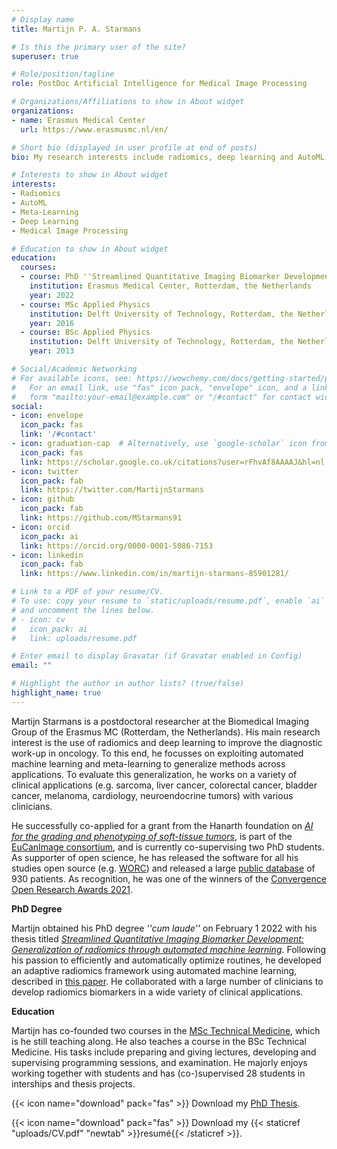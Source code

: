 ```yaml
---
# Display name
title: Martijn P. A. Starmans

# Is this the primary user of the site?
superuser: true

# Role/position/tagline
role: PostDoc Artificial Intelligence for Medical Image Processing

# Organizations/Affiliations to show in About widget
organizations:
- name: Erasmus Medical Center
  url: https://www.erasmusmc.nl/en/

# Short bio (displayed in user profile at end of posts)
bio: My research interests include radiomics, deep learning and AutoML.

# Interests to show in About widget
interests:
- Radiomics
- AutoML
- Meta-Learning
- Deep Learning
- Medical Image Processing

# Education to show in About widget
education:
  courses:
  - course: PhD ''Streamlined Quantitative Imaging Biomarker Development''
    institution: Erasmus Medical Center, Rotterdam, the Netherlands
    year: 2022
  - course: MSc Applied Physics
    institution: Delft University of Technology, Rotterdam, the Netherlands
    year: 2016
  - course: BSc Applied Physics
    institution: Delft University of Technology, Rotterdam, the Netherlands
    year: 2013

# Social/Academic Networking
# For available icons, see: https://wowchemy.com/docs/getting-started/page-builder/#icons
#   For an email link, use "fas" icon pack, "envelope" icon, and a link in the
#   form "mailto:your-email@example.com" or "/#contact" for contact widget.
social:
- icon: envelope
  icon_pack: fas
  link: '/#contact'
- icon: graduation-cap  # Alternatively, use `google-scholar` icon from `ai` icon pack
  icon_pack: fas
  link: https://scholar.google.co.uk/citations?user=rFhvAf8AAAAJ&hl=nl
- icon: twitter
  icon_pack: fab
  link: https://twitter.com/MartijnStarmans
- icon: github
  icon_pack: fab
  link: https://github.com/MStarmans91
- icon: orcid
  icon_pack: ai
  link: https://orcid.org/0000-0001-5086-7153
- icon: linkedin
  icon_pack: fab
  link: https://www.linkedin.com/in/martijn-starmans-85901281/

# Link to a PDF of your resume/CV.
# To use: copy your resume to `static/uploads/resume.pdf`, enable `ai` icons in `params.toml`,
# and uncomment the lines below.
# - icon: cv
#   icon_pack: ai
#   link: uploads/resume.pdf

# Enter email to display Gravatar (if Gravatar enabled in Config)
email: ""

# Highlight the author in author lists? (true/false)
highlight_name: true
---
```


Martijn Starmans is a postdoctoral researcher at the Biomedical Imaging Group
of the Erasmus MC (Rotterdam, the Netherlands). His main research interest is the use of radiomics and
deep learning to improve the diagnostic work-up in oncology. To this end, he
focusses on exploiting automated machine learning and meta-learning to generalize
methods across applications. To evaluate this generalization, he works on a variety of clinical applications
(e.g. sarcoma, liver cancer, colorectal cancer, bladder cancer, melanoma, cardiology, neuroendocrine tumors)
with various clinicians.

He successfully co-applied for a grant from the Hanarth foundation
on [*AI for the grading and phenotyping of soft-tissue tumors*](https://www.hanarthfonds.nl/en/stefan-klein),
is part of the [EuCanImage consortium](https://eucanimage.eu/), and is
currently co-supervising two PhD students. As supporter of open science,
he has released the software for all his studies open source (e.g.
[WORC](https://github.com/MStarmans91/WORC))
and released a large [public database](https://doi.org/10.1101/2021.08.19.21262238)
of 930 patients. As recognition, he was one of the winners of the [Convergence Open Research
Awards 2021](https://www.riotsciencenl.com/award-winners).

**PhD Degree**

Martijn obtained his PhD degree *''cum laude''* on February 1 2022 with his thesis titled
*[Streamlined Quantitative Imaging Biomarker Development: Generalization of
radiomics through automated machine learning](https://repub.eur.nl/pub/137089/thesis-MPA-Starmans-embargo-version-61c5831509bd6.pdf)*.
Following his passion to efficiently and automatically optimize routines, he
developed an adaptive radiomics framework using automated machine learning,
described in [this paper](https://arxiv.org/pdf/2108.08618.pdf). He collaborated
with a large number of clinicians to develop radiomics biomarkers in a wide
variety of clinical applications.

**Education**

Martijn has co-founded two courses in the
[MSc Technical Medicine](https://www.tudelft.nl/onderwijs/opleidingen/masters/technical-medicine/msc-technical-medicine),
which is he still teaching along. He also teaches a course in the BSc
Technical Medicine. His tasks include preparing and giving lectures, developing
and supervising programming sessions, and examination. He majorly enjoys
working together with students and has (co-)supervised 28 students in
interships and thesis projects.

{{< icon name="download" pack="fas" >}} Download my [PhD Thesis](https://repub.eur.nl/pub/137089/thesis-MPA-Starmans-embargo-version-61c5831509bd6.pdf).

{{< icon name="download" pack="fas" >}} Download my {{< staticref "uploads/CV.pdf" "newtab" >}}resumé{{< /staticref >}}.
